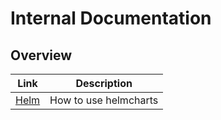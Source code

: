 # Internal Documentation
## Overview

|Link|Description|
|---|---|
|[Helm](Helm.md)|How to use helmcharts| 